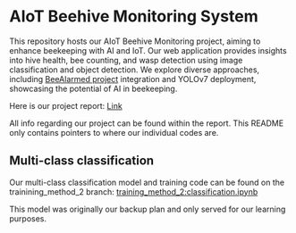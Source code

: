 # AIoT Beehive Monitoring System

This repository hosts our AIoT Beehive Monitoring project, aiming to enhance beekeeping with AI and IoT. Our web application provides insights into hive health, bee counting, and wasp detection using image classification and object detection. We explore diverse approaches, including [BeeAlarmed project](https://github.com/BeeAlarmed/BeeAlarmed) integration and YOLOv7 deployment, showcasing the potential of AI in beekeeping.

Here is our project report: [Link](https://drive.google.com/file/d/1mBOaYGjJRPZtV_cR9se_-DsUp4MsGhS4/view?usp=sharing)

All info regarding our project can be found within the report. This README only contains pointers to where our individual codes are.

## Multi-class classification

Our multi-class classification model and training code can be found on the trainining_method_2 branch: [training_method_2:classification.ipynb](https://github.com/WataNekko/aiot-beehive/blob/training_method_2/classification.ipynb)

This model was originally our backup plan and only served for our learning purposes.
